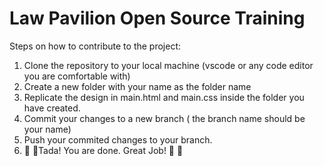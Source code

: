 ﻿# Law Pavilion Open Source Training
 Steps on how to contribute to the project:
 1. Clone the repository to your local machine (vscode or any code editor you are comfortable with)
 2. Create a new folder with your name as the folder name
 3.  Replicate the design in main.html and main.css inside the folder you have created.
 4.  Commit your changes to a new branch ( the branch name should be your name)
 5.  Push your commited changes to your branch.
 6.  🎉 :tada:Tada! You are done. Great Job! 🎉 :tada:
